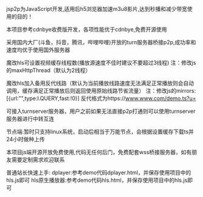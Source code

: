 jsp2p为JavaScript开发,适用后h5浏览器加速m3u8影片,达到秒播和减少带宽使用的目的！

本项目参考cdnbye收费版开发，各项性能优于cdnbye,免费开源使用

采用国内大厂(斗鱼，抖音，腾讯，哔哩哔哩)开放的turn服务器桥接p2p,成功率和速度均优于使用国外服务器

魔改hls可设置视频缓存线程数(播放源速度不佳时建议不要超过3线程)
  注：修改js的maxHttpThread（默认为2线程）
  
魔改hls加入备用反代线路（默认为当前播放线路速度无法满足正常播放则会自动调用，缓存满足正常播放后则返回使用原始线路节省流量）
  注：修改js的mirrors:[{url:"",type:I.QUERY,fast:!0}]   反代格式为https://www.www.com/demo.ts?u=
  
可接入turnserver服务器，用户之前如果无法直接p2p打通则可以使用turnserver服务器进行中转互连

节点端:暂时只支持linux系统，启动后相当于万能节点，会根据设置缓存下载ts并24小时做种上传

本项目js端开源开放免费使用,代码无任何后门，免费配套wss桥接服务器，如有朋友需要定制需求欢迎联系

普通站长快速上手:
    dplayer:参考demo代码dplayer.html，并保存使用项目中的hls.js即可
    hls原生播放器:参考demo代码hls.html，并保存使用项目中的hls.js即可
